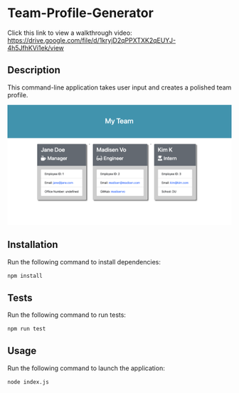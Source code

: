 # Team-Profile-Generator

Click this link to view a walkthrough video:
https://drive.google.com/file/d/1kryjD2qPPXTXK2qEUYJ-4h5JfhKVi1ek/view

## Description
  
This command-line application takes user input and creates a polished team profile.

![team profile](assets/team.png)

## Installation

Run the following command to install dependencies:
```md
npm install 
```

## Tests

Run the following command to run tests:
```md
npm run test
```
## Usage

Run the following command to launch the application:
```md
node index.js
```

